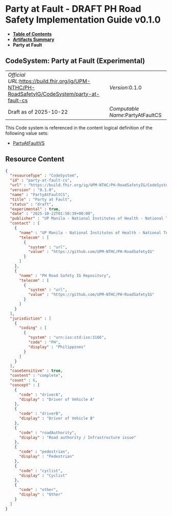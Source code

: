 # Party at Fault - DRAFT PH Road Safety Implementation Guide v0.1.0

* [**Table of Contents**](toc.md)
* [**Artifacts Summary**](artifacts.md)
* **Party at Fault**

## CodeSystem: Party at Fault (Experimental) 

| | |
| :--- | :--- |
| *Official URL*:https://build.fhir.org/ig/UPM-NTHC/PH-RoadSafetyIG/CodeSystem/party-at-fault-cs | *Version*:0.1.0 |
| Draft as of 2025-10-22 | *Computable Name*:PartyAtFaultCS |

 This Code system is referenced in the content logical definition of the following value sets: 

* [PartyAtFaultVS](ValueSet-party-at-fault-vs.md)



## Resource Content

```json
{
  "resourceType" : "CodeSystem",
  "id" : "party-at-fault-cs",
  "url" : "https://build.fhir.org/ig/UPM-NTHC/PH-RoadSafetyIG/CodeSystem/party-at-fault-cs",
  "version" : "0.1.0",
  "name" : "PartyAtFaultCS",
  "title" : "Party at Fault",
  "status" : "draft",
  "experimental" : true,
  "date" : "2025-10-22T01:50:39+00:00",
  "publisher" : "UP Manila - National Institutes of Health - National Telehealth Center",
  "contact" : [
    {
      "name" : "UP Manila - National Institutes of Health - National Telehealth Center",
      "telecom" : [
        {
          "system" : "url",
          "value" : "https://github.com/UPM-NTHC/PH-RoadSafetyIG"
        }
      ]
    },
    {
      "name" : "PH Road Safety IG Repository",
      "telecom" : [
        {
          "system" : "url",
          "value" : "https://github.com/UPM-NTHC/PH-RoadSafetyIG"
        }
      ]
    }
  ],
  "jurisdiction" : [
    {
      "coding" : [
        {
          "system" : "urn:iso:std:iso:3166",
          "code" : "PH",
          "display" : "Philippines"
        }
      ]
    }
  ],
  "caseSensitive" : true,
  "content" : "complete",
  "count" : 6,
  "concept" : [
    {
      "code" : "driverA",
      "display" : "Driver of Vehicle A"
    },
    {
      "code" : "driverB",
      "display" : "Driver of Vehicle B"
    },
    {
      "code" : "roadAuthority",
      "display" : "Road authority / Infrastructure issue"
    },
    {
      "code" : "pedestrian",
      "display" : "Pedestrian"
    },
    {
      "code" : "cyclist",
      "display" : "Cyclist"
    },
    {
      "code" : "other",
      "display" : "Other"
    }
  ]
}

```

